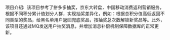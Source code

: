 项目介绍:  该项目参考了拼多多抽奖，京东大转盘，中国移动消费返利营销服务，根据不同积分累计值划分人群，实现抽奖差异化，例如：根据总积分值高低返回不同类型的奖品，给黑名单用户返回兜底奖品，按抽奖总次数解锁新奖品等。此外，该项目还通过MQ发送用户抽奖消息，并增加消息补偿机制保障数据库的正常更新。


